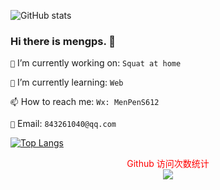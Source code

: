 <!--
**mengps/mengps** is a ✨ _special_ ✨ repository because its `README.md` (this file) appears on your GitHub profile.

- 🔭 I’m currently working on ...
- 🌱 I’m currently learning ...
- 👯 I’m looking to collaborate on ...
- 🤔 I’m looking for help with ...
- 💬 Ask me about ...
- 📫 How to reach me: ...
- 😄 Pronouns: ...
- ⚡ Fun fact: `no monney`
-->

<!-- Total -->
![GitHub stats](https://github-readme-stats.vercel.app/api?username=mengps&show_icons=true&theme=radical)

### Hi there is mengps. 👋

`🔭` I’m currently working on: `Squat at home`

`🌱` I’m currently learning: `Web`

`📫` How to reach me: `Wx: MenPenS612`

`📮` Email: `843261040@qq.com`

[![Top Langs](https://github-readme-stats.vercel.app/api/top-langs/?username=mengps&layout=compact)](https://github.com/bitcookies)

<p align="center" style="color: red;"> 
  Github 访问次数统计<br>
  <img src="https://profile-counter.glitch.me/mengps/count.svg" /
</p>
